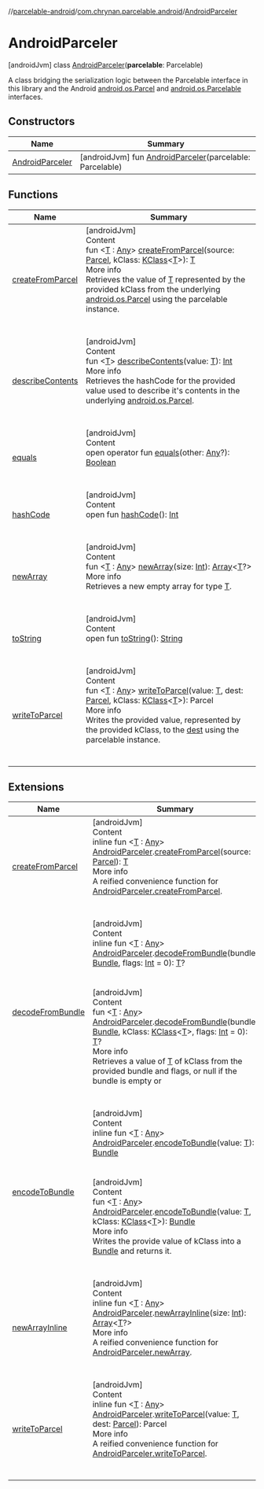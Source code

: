 //[parcelable-android](../../index.md)/[com.chrynan.parcelable.android](../index.md)/[AndroidParceler](index.md)



# AndroidParceler  
 [androidJvm] class [AndroidParceler](index.md)(**parcelable**: Parcelable)

A class bridging the serialization logic between the Parcelable interface in this library and the Android [android.os.Parcel](https://developer.android.com/reference/kotlin/android/os/Parcel.html) and [android.os.Parcelable](https://developer.android.com/reference/kotlin/android/os/Parcelable.html) interfaces.

   


## Constructors  
  
|  Name|  Summary| 
|---|---|
| <a name="com.chrynan.parcelable.android/AndroidParceler/AndroidParceler/#com.chrynan.parcelable.core.Parcelable/PointingToDeclaration/"></a>[AndroidParceler](-android-parceler.md)| <a name="com.chrynan.parcelable.android/AndroidParceler/AndroidParceler/#com.chrynan.parcelable.core.Parcelable/PointingToDeclaration/"></a> [androidJvm] fun [AndroidParceler](-android-parceler.md)(parcelable: Parcelable)   <br>


## Functions  
  
|  Name|  Summary| 
|---|---|
| <a name="com.chrynan.parcelable.android/AndroidParceler/createFromParcel/#android.os.Parcel#kotlin.reflect.KClass[TypeParam(bounds=[kotlin.Any])]/PointingToDeclaration/"></a>[createFromParcel](create-from-parcel.md)| <a name="com.chrynan.parcelable.android/AndroidParceler/createFromParcel/#android.os.Parcel#kotlin.reflect.KClass[TypeParam(bounds=[kotlin.Any])]/PointingToDeclaration/"></a>[androidJvm]  <br>Content  <br>fun <[T](create-from-parcel.md) : [Any](https://kotlinlang.org/api/latest/jvm/stdlib/kotlin/-any/index.html)> [createFromParcel](create-from-parcel.md)(source: [Parcel](https://developer.android.com/reference/kotlin/android/os/Parcel.html), kClass: [KClass](https://kotlinlang.org/api/latest/jvm/stdlib/kotlin.reflect/-k-class/index.html)<[T](create-from-parcel.md)>): [T](create-from-parcel.md)  <br>More info  <br>Retrieves the value of [T](create-from-parcel.md) represented by the provided kClass from the underlying [android.os.Parcel](https://developer.android.com/reference/kotlin/android/os/Parcel.html) using the parcelable instance.  <br><br><br>
| <a name="com.chrynan.parcelable.android/AndroidParceler/describeContents/#TypeParam(bounds=[kotlin.Any?])/PointingToDeclaration/"></a>[describeContents](describe-contents.md)| <a name="com.chrynan.parcelable.android/AndroidParceler/describeContents/#TypeParam(bounds=[kotlin.Any?])/PointingToDeclaration/"></a>[androidJvm]  <br>Content  <br>fun <[T](describe-contents.md)> [describeContents](describe-contents.md)(value: [T](describe-contents.md)): [Int](https://kotlinlang.org/api/latest/jvm/stdlib/kotlin/-int/index.html)  <br>More info  <br>Retrieves the hashCode for the provided value used to describe it's contents in the underlying [android.os.Parcel](https://developer.android.com/reference/kotlin/android/os/Parcel.html).  <br><br><br>
| <a name="kotlin/Any/equals/#kotlin.Any?/PointingToDeclaration/"></a>[equals](index.md#%5Bkotlin%2FAny%2Fequals%2F%23kotlin.Any%3F%2FPointingToDeclaration%2F%5D%2FFunctions%2F784558222)| <a name="kotlin/Any/equals/#kotlin.Any?/PointingToDeclaration/"></a>[androidJvm]  <br>Content  <br>open operator fun [equals](index.md#%5Bkotlin%2FAny%2Fequals%2F%23kotlin.Any%3F%2FPointingToDeclaration%2F%5D%2FFunctions%2F784558222)(other: [Any](https://kotlinlang.org/api/latest/jvm/stdlib/kotlin/-any/index.html)?): [Boolean](https://kotlinlang.org/api/latest/jvm/stdlib/kotlin/-boolean/index.html)  <br><br><br>
| <a name="kotlin/Any/hashCode/#/PointingToDeclaration/"></a>[hashCode](index.md#%5Bkotlin%2FAny%2FhashCode%2F%23%2FPointingToDeclaration%2F%5D%2FFunctions%2F784558222)| <a name="kotlin/Any/hashCode/#/PointingToDeclaration/"></a>[androidJvm]  <br>Content  <br>open fun [hashCode](index.md#%5Bkotlin%2FAny%2FhashCode%2F%23%2FPointingToDeclaration%2F%5D%2FFunctions%2F784558222)(): [Int](https://kotlinlang.org/api/latest/jvm/stdlib/kotlin/-int/index.html)  <br><br><br>
| <a name="com.chrynan.parcelable.android/AndroidParceler/newArray/#kotlin.Int/PointingToDeclaration/"></a>[newArray](new-array.md)| <a name="com.chrynan.parcelable.android/AndroidParceler/newArray/#kotlin.Int/PointingToDeclaration/"></a>[androidJvm]  <br>Content  <br>fun <[T](new-array.md) : [Any](https://kotlinlang.org/api/latest/jvm/stdlib/kotlin/-any/index.html)> [newArray](new-array.md)(size: [Int](https://kotlinlang.org/api/latest/jvm/stdlib/kotlin/-int/index.html)): [Array](https://kotlinlang.org/api/latest/jvm/stdlib/kotlin/-array/index.html)<[T](new-array.md)?>  <br>More info  <br>Retrieves a new empty array for type [T](new-array.md).  <br><br><br>
| <a name="kotlin/Any/toString/#/PointingToDeclaration/"></a>[toString](index.md#%5Bkotlin%2FAny%2FtoString%2F%23%2FPointingToDeclaration%2F%5D%2FFunctions%2F784558222)| <a name="kotlin/Any/toString/#/PointingToDeclaration/"></a>[androidJvm]  <br>Content  <br>open fun [toString](index.md#%5Bkotlin%2FAny%2FtoString%2F%23%2FPointingToDeclaration%2F%5D%2FFunctions%2F784558222)(): [String](https://kotlinlang.org/api/latest/jvm/stdlib/kotlin/-string/index.html)  <br><br><br>
| <a name="com.chrynan.parcelable.android/AndroidParceler/writeToParcel/#TypeParam(bounds=[kotlin.Any])#android.os.Parcel#kotlin.reflect.KClass[TypeParam(bounds=[kotlin.Any])]/PointingToDeclaration/"></a>[writeToParcel](write-to-parcel.md)| <a name="com.chrynan.parcelable.android/AndroidParceler/writeToParcel/#TypeParam(bounds=[kotlin.Any])#android.os.Parcel#kotlin.reflect.KClass[TypeParam(bounds=[kotlin.Any])]/PointingToDeclaration/"></a>[androidJvm]  <br>Content  <br>fun <[T](write-to-parcel.md) : [Any](https://kotlinlang.org/api/latest/jvm/stdlib/kotlin/-any/index.html)> [writeToParcel](write-to-parcel.md)(value: [T](write-to-parcel.md), dest: [Parcel](https://developer.android.com/reference/kotlin/android/os/Parcel.html), kClass: [KClass](https://kotlinlang.org/api/latest/jvm/stdlib/kotlin.reflect/-k-class/index.html)<[T](write-to-parcel.md)>): Parcel  <br>More info  <br>Writes the provided value, represented by the provided kClass, to the [dest](https://developer.android.com/reference/kotlin/android/os/Parcel.html) using the parcelable instance.  <br><br><br>


## Extensions  
  
|  Name|  Summary| 
|---|---|
| <a name="com.chrynan.parcelable.android//createFromParcel/com.chrynan.parcelable.android.AndroidParceler#android.os.Parcel/PointingToDeclaration/"></a>[createFromParcel](../create-from-parcel.md)| <a name="com.chrynan.parcelable.android//createFromParcel/com.chrynan.parcelable.android.AndroidParceler#android.os.Parcel/PointingToDeclaration/"></a>[androidJvm]  <br>Content  <br>inline fun <[T](../create-from-parcel.md) : [Any](https://kotlinlang.org/api/latest/jvm/stdlib/kotlin/-any/index.html)> [AndroidParceler](index.md).[createFromParcel](../create-from-parcel.md)(source: [Parcel](https://developer.android.com/reference/kotlin/android/os/Parcel.html)): [T](../create-from-parcel.md)  <br>More info  <br>A reified convenience function for [AndroidParceler.createFromParcel](create-from-parcel.md).  <br><br><br>
| <a name="com.chrynan.parcelable.android//decodeFromBundle/com.chrynan.parcelable.android.AndroidParceler#android.os.Bundle#kotlin.Int/PointingToDeclaration/"></a>[decodeFromBundle](../decode-from-bundle.md)| <a name="com.chrynan.parcelable.android//decodeFromBundle/com.chrynan.parcelable.android.AndroidParceler#android.os.Bundle#kotlin.Int/PointingToDeclaration/"></a>[androidJvm]  <br>Content  <br>inline fun <[T](../decode-from-bundle.md) : [Any](https://kotlinlang.org/api/latest/jvm/stdlib/kotlin/-any/index.html)> [AndroidParceler](index.md).[decodeFromBundle](../decode-from-bundle.md)(bundle: [Bundle](https://developer.android.com/reference/kotlin/android/os/Bundle.html), flags: [Int](https://kotlinlang.org/api/latest/jvm/stdlib/kotlin/-int/index.html) = 0): [T](../decode-from-bundle.md)?  <br><br><br>[androidJvm]  <br>Content  <br>fun <[T](../decode-from-bundle.md) : [Any](https://kotlinlang.org/api/latest/jvm/stdlib/kotlin/-any/index.html)> [AndroidParceler](index.md).[decodeFromBundle](../decode-from-bundle.md)(bundle: [Bundle](https://developer.android.com/reference/kotlin/android/os/Bundle.html), kClass: [KClass](https://kotlinlang.org/api/latest/jvm/stdlib/kotlin.reflect/-k-class/index.html)<[T](../decode-from-bundle.md)>, flags: [Int](https://kotlinlang.org/api/latest/jvm/stdlib/kotlin/-int/index.html) = 0): [T](../decode-from-bundle.md)?  <br>More info  <br>Retrieves a value of [T](../decode-from-bundle.md) of kClass from the provided bundle and flags, or null if the bundle is empty or  <br><br><br>
| <a name="com.chrynan.parcelable.android//encodeToBundle/com.chrynan.parcelable.android.AndroidParceler#TypeParam(bounds=[kotlin.Any])/PointingToDeclaration/"></a>[encodeToBundle](../encode-to-bundle.md)| <a name="com.chrynan.parcelable.android//encodeToBundle/com.chrynan.parcelable.android.AndroidParceler#TypeParam(bounds=[kotlin.Any])/PointingToDeclaration/"></a>[androidJvm]  <br>Content  <br>inline fun <[T](../encode-to-bundle.md) : [Any](https://kotlinlang.org/api/latest/jvm/stdlib/kotlin/-any/index.html)> [AndroidParceler](index.md).[encodeToBundle](../encode-to-bundle.md)(value: [T](../encode-to-bundle.md)): [Bundle](https://developer.android.com/reference/kotlin/android/os/Bundle.html)  <br><br><br>[androidJvm]  <br>Content  <br>fun <[T](../encode-to-bundle.md) : [Any](https://kotlinlang.org/api/latest/jvm/stdlib/kotlin/-any/index.html)> [AndroidParceler](index.md).[encodeToBundle](../encode-to-bundle.md)(value: [T](../encode-to-bundle.md), kClass: [KClass](https://kotlinlang.org/api/latest/jvm/stdlib/kotlin.reflect/-k-class/index.html)<[T](../encode-to-bundle.md)>): [Bundle](https://developer.android.com/reference/kotlin/android/os/Bundle.html)  <br>More info  <br>Writes the provide value of kClass into a [Bundle](https://developer.android.com/reference/kotlin/android/os/Bundle.html) and returns it.  <br><br><br>
| <a name="com.chrynan.parcelable.android//newArrayInline/com.chrynan.parcelable.android.AndroidParceler#kotlin.Int/PointingToDeclaration/"></a>[newArrayInline](../new-array-inline.md)| <a name="com.chrynan.parcelable.android//newArrayInline/com.chrynan.parcelable.android.AndroidParceler#kotlin.Int/PointingToDeclaration/"></a>[androidJvm]  <br>Content  <br>inline fun <[T](../new-array-inline.md) : [Any](https://kotlinlang.org/api/latest/jvm/stdlib/kotlin/-any/index.html)> [AndroidParceler](index.md).[newArrayInline](../new-array-inline.md)(size: [Int](https://kotlinlang.org/api/latest/jvm/stdlib/kotlin/-int/index.html)): [Array](https://kotlinlang.org/api/latest/jvm/stdlib/kotlin/-array/index.html)<[T](../new-array-inline.md)?>  <br>More info  <br>A reified convenience function for [AndroidParceler.newArray](new-array.md).  <br><br><br>
| <a name="com.chrynan.parcelable.android//writeToParcel/com.chrynan.parcelable.android.AndroidParceler#TypeParam(bounds=[kotlin.Any])#android.os.Parcel/PointingToDeclaration/"></a>[writeToParcel](../write-to-parcel.md)| <a name="com.chrynan.parcelable.android//writeToParcel/com.chrynan.parcelable.android.AndroidParceler#TypeParam(bounds=[kotlin.Any])#android.os.Parcel/PointingToDeclaration/"></a>[androidJvm]  <br>Content  <br>inline fun <[T](../write-to-parcel.md) : [Any](https://kotlinlang.org/api/latest/jvm/stdlib/kotlin/-any/index.html)> [AndroidParceler](index.md).[writeToParcel](../write-to-parcel.md)(value: [T](../write-to-parcel.md), dest: [Parcel](https://developer.android.com/reference/kotlin/android/os/Parcel.html)): Parcel  <br>More info  <br>A reified convenience function for [AndroidParceler.writeToParcel](write-to-parcel.md).  <br><br><br>

